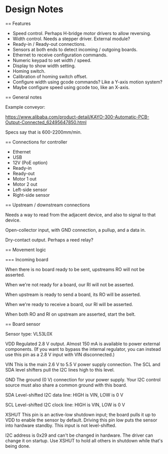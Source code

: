 Design Notes
============

== Features

 * Speed control. Perhaps H-bridge motor drivers to allow reversing.
 * Width control. Needs a stepper driver. External module?
 * Ready-in / Ready-out connections.
 * Sensors at both ends to detect incoming / outgoing boards.
 * Ethernet to receive configuration commands.
 * Numeric keypad to set width / speed.
 * Display to show width setting.
 * Homing switch.
 * Calibration of homing switch offset.
 * Configure width using gcode commands? Like a Y-axis motion system?
 * Maybe configure speed using gcode too, like an X-axis.


== General notes

Example conveyor:

https://www.alibaba.com/product-detail/KAYO-300-Automatic-PCB-Output-Connected_62495647850.html

Specs say that is 600-2200mm/min.


== Connections for controller

 * Ethernet
 * USB
 * 12V (PoE option)
 * Ready-in
 * Ready-out
 * Motor 1 out
 * Motor 2 out
 * Left-side sensor
 * Right-side sensor


== Upstream / downstream connections

Needs a way to read from the adjacent device, and also to signal to
that device.

Open-collector input, with GND connection, a pullup, and a data in.

Dry-contact output. Perhaps a reed relay?


== Movement logic

=== Incoming board

When there is no board ready to be sent, upstreams RO will not be
asserted.

When we're not ready for a board, our RI will not be asserted.

When upstream is ready to send a board, its RO will be asserted.

When we're ready to receive a board, our RI will be asserted.

When both RO and RI on upstream are asserted, start the belt.





== Board sensor

Sensor type: VL53L0X

VDD  Regulated 2.8 V output. Almost 150 mA is available to power
  external components. (If you want to bypass the internal regulator,
  you can instead use this pin as a 2.8 V input with VIN disconnected.)
 
VIN  This is the main 2.6 V to 5.5 V power supply connection. The SCL
  and SDA level shifters pull the I2C lines high to this level.
 
GND  The ground (0 V) connection for your power supply. Your I2C
  control source must also share a common ground with this board.
 
SDA  Level-shifted I2C data line: HIGH is VIN, LOW is 0 V
 
SCL  Level-shifted I2C clock line: HIGH is VIN, LOW is 0 V
 
XSHUT  This pin is an active-low shutdown input; the board pulls it up
  to VDD to enable the sensor by default. Driving this pin low puts
  the sensor into hardware standby. This input is not level-shifted. 

I2C address is 0x29 and can't be changed in hardware. The driver can
change it on startup. Use XSHUT to hold all others in shutdown while
that's being done.
